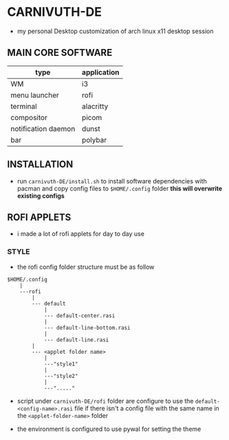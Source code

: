 # CARNIVUTH-DE
- my personal Desktop customization of arch linux x11 desktop session
## MAIN CORE SOFTWARE
| type                | application |
|---------------------|-------------|
| WM                  | i3          |
| menu launcher       | rofi        |
| terminal            | alacritty   |
| compositor          | picom       |
| notification daemon | dunst       |
| bar                 | polybar     |

## INSTALLATION
- run `carnivuth-DE/install.sh` to install software dependencies with pacman and copy config files to `$HOME/.config` folder **this will overwrite existing configs**


## ROFI APPLETS
 - i made a lot of rofi applets for day to day use
 ### STYLE  
- the rofi config folder structure must be as follow

```
$HOME/.config
    |
    ---rofi
        |
        --- default
            |
            --- default-center.rasi
            |
            --- default-line-bottom.rasi
            |
            --- default-line.rasi
        |
        --- <applet folder name>
            |
            ---"style1"
            |
            ---"style2"
            |
            ---"....."
```

- script under `carnivuth-DE/rofi` folder are configure to use the `default-<config-name>.rasi` file if there isn't a config file with the same name in the `<applet-folder-name>` folder

- the environment is configured to use pywal for setting the theme